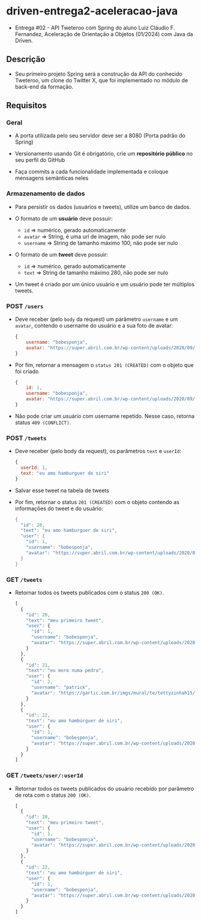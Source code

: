 # driven-entrega2-aceleracao-java

- Entrega #02 - API Tweteroo com Spring do aluno Luiz Cláudio F. Fernandez, Aceleração de Orientação a Objetos (01/2024) com Java da Driven.

## Descrição

- Seu primeiro projeto Spring será a construção da API do conhecido Tweteroo, um clone do Twitter X, que foi implementado no módulo de back-end da formação.

## Requisitos

### Geral

- A porta utilizada pelo seu servidor deve ser a 8080 (Porta padrão do Spring)

- Versionamento usando Git é obrigatório, crie um **repositório público** no seu perfil do GitHub

- Faça commits a cada funcionalidade implementada e coloque mensagens semânticas neles

### Armazenamento de dados

- Para persistir os dados (usuários e tweets), utilize um banco de dados.

- O formato de um **usuário** deve possuir:
  - `id` ⇒ numérico, gerado automaticamente
  - `avatar` ⇒ String, é uma url de imagem, não pode ser nulo
  - `username` ⇒ String de tamanho máximo 100, não pode ser nulo

- O formato de um **tweet** deve possuir:

  - `id` ⇒ numérico, gerado automaticamente
  - `text` ⇒ String de tamanho máximo 280, não pode ser nulo

- Um tweet é criado por um único usuário e um usuário pode ter múltiplos tweets.

### **POST** `/users`

- Deve receber (pelo `body` da request) um parâmetro `username` e um `avatar`, contendo o username do usuário e a sua foto de avatar:
    
  ```jsx
  {
      username: "bobesponja",
      avatar: "https://super.abril.com.br/wp-content/uploads/2020/09/04-09_gato_SITE.jpg?quality=70&strip=info"
  }
  ```
    
- Por fim, retornar a mensagem o `status 201 (CREATED)` com o objeto que foi criado
    
  ```jsx
  {
      id: 1,
      username: "bobesponja",
      avatar: "https://super.abril.com.br/wp-content/uploads/2020/09/04-09_gato_SITE.jpg?quality=70&strip=info"
  }
  ```
    
- Não pode criar um usuário com username repetido. Nesse caso, retorna status `409 (CONFLICT)`.

### **POST** `/tweets`

- Deve receber (pelo body da request), os parâmetros `text` e `userId`:
    
  ```jsx
  {
    userId: 1,
    text: "eu amo hamburguer de siri"
  }
  ```
    
- Salvar esse tweet na tabela de tweets

- Por fim, retornar o status `201 (CREATED)` com o objeto contendo as informações do tweet e do usuário:
    
  ```java
  {
    "id": 20,
    "text": "eu amo hamburguer de siri",
    "user": {
      "id": 1,
      "username": "bobesponja",
      "avatar": "https://super.abril.com.br/wp-content/uploads/2020/09/04-09_gato_SITE.jpg?quality=70&strip=info"
    }
  }
  ```
        
### **GET** `/tweets`

- Retornar todos os tweets publicados com o status `200 (OK)`.
    
  ```jsx
  [
    {
      "id": 20,
      "text": "meu primeiro tweet",
      "user": {
        "id": 1,
        "username": "bobesponja",
        "avatar": "https://super.abril.com.br/wp-content/uploads/2020/09/04-09_gato_SITE.jpg?quality=70&strip=info"
      }
    },
    {
      "id": 21,
      "text": "eu moro numa pedra",
      "user": {
        "id": 2,
        "username": "patrick",
        "avatar": "https://gartic.com.br/imgs/mural/te/tettyzinhah15/patrick-estrela.png"
      }
    },
    {
      "id": 22,
      "text": "eu amo hambúrguer de siri",
      "user": {
        "id": 1,
        "username": "bobesponja",
        "avatar": "https://super.abril.com.br/wp-content/uploads/2020/09/04-09_gato_SITE.jpg?quality=70&strip=info"
      }
    }
  ]
  ```
        
### **GET** `/tweets/user/:userId`

- Retornar todos os tweets publicados do usuário recebido por parâmetro de rota com o status `200 (OK)`.
    
  ```jsx
  [
    {
      "id": 20,
      "text": "meu primeiro tweet",
      "user": {
        "id": 1,
        "username": "bobesponja",
        "avatar": "https://super.abril.com.br/wp-content/uploads/2020/09/04-09_gato_SITE.jpg?quality=70&strip=info"
      }
    },
    {
      "id": 22,
      "text": "eu amo hambúrguer de siri",
      "user": {
        "id": 1,
        "username": "bobesponja",
        "avatar": "https://super.abril.com.br/wp-content/uploads/2020/09/04-09_gato_SITE.jpg?quality=70&strip=info"
      }
    }
  ]
  ```
